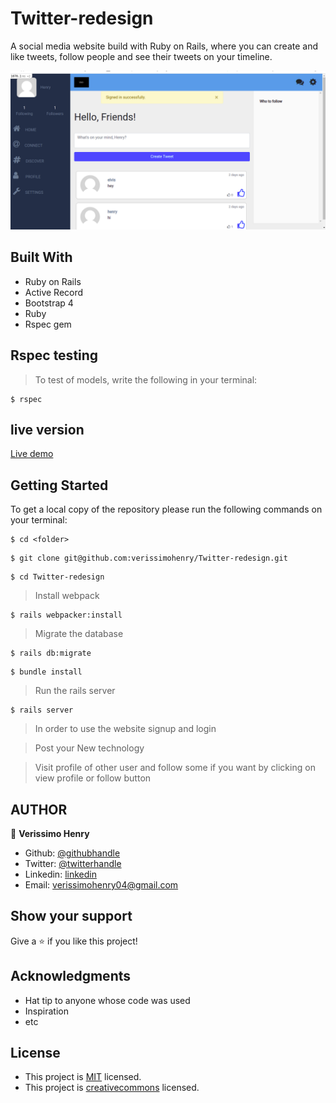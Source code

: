 # Twitter-redesign

A social media website build with Ruby on Rails, where you can create and like tweets, follow people and see their tweets on your timeline.

![screenshot](app/assets/images/twitter-pic.PNG)

## Built With

- Ruby on Rails
- Active Record
- Bootstrap 4
- Ruby
- Rspec gem

## Rspec testing

> To test of models, write the following in your terminal:

```
$ rspec
```

## live version

[Live demo](https://glacial-gorge-49167.herokuapp.com/)

## Getting Started

To get a local copy of the repository please run the following commands on your terminal:

```
$ cd <folder>
```

```
$ git clone git@github.com:verissimohenry/Twitter-redesign.git
```

```
$ cd Twitter-redesign
```

> Install webpack

```
$ rails webpacker:install
```

> Migrate the database

```
$ rails db:migrate
```

```
$ bundle install
```

> Run the rails server

```
$ rails server
```

> In order to use the website signup and login

> Post your New technology

> Visit profile of other user and follow some if you want by clicking on view profile or follow button

## AUTHOR

👤 **Verissimo Henry**

- Github: [@githubhandle](https://github.com/verissimohenry)
- Twitter: [@twitterhandle](https://twitter.com/verissimohenry)
- Linkedin: [linkedin](https://www.linkedin.com/in/henry-verissimo-618906167/)
- Email: verissimohenry04@gmail.com

## Show your support

Give a ⭐️ if you like this project!

## Acknowledgments

- Hat tip to anyone whose code was used
- Inspiration
- etc

## License

- This project is [MIT](https://opensource.org/licenses/MIT) licensed.
- This project is [creativecommons](https://creativecommons.org/licenses/by-nc/4.0/) licensed.
